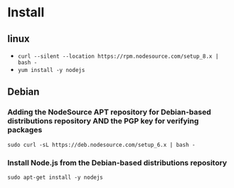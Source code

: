 # Install
## linux
* `curl --silent --location https://rpm.nodesource.com/setup_8.x | bash -`
* `yum install -y nodejs`

## Debian
### Adding the NodeSource APT repository for Debian-based distributions repository AND the PGP key for verifying packages
`sudo curl -sL https://deb.nodesource.com/setup_6.x | bash -`

### Install Node.js from the Debian-based distributions repository
`sudo apt-get install -y nodejs`

